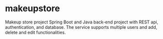 # makeupstore
Makeup store project
Spring Boot and Java back-end project with REST api, authentication, and database. 
The service supports multiple users and add, delete and edit functionalities.
